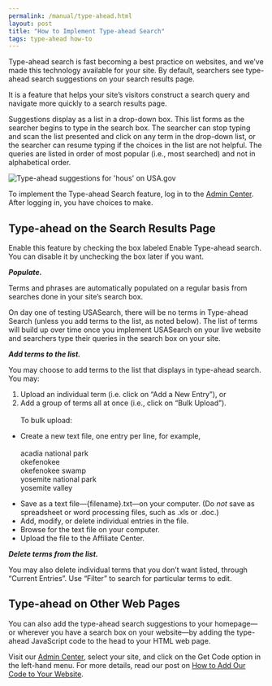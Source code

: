 ```yaml
---
permalink: /manual/type-ahead.html
layout: post
title: "How to Implement Type-ahead Search"
tags: type-ahead how-to
---
```

<p>Type-ahead search is fast becoming a best practice on websites, and we’ve made this technology available for your site. By default, searchers see type-ahead search suggestions on your search results page.</p>
<p>It is a feature that helps your site&#8217;s visitors construct a search query and navigate more quickly to a search results page.</p>
<p>Suggestions display as a list in a drop-down box. This list forms as the searcher begins to type in the search box. The searcher can stop typing and scan the list presented and click on any term in the drop-down list, or the searcher can resume typing if the choices in the list are not helpful. The queries are listed in order of most popular (i.e., most searched) and not in alphabetical order.</p>
<p><img class="img-polaroid" alt="Type-ahead suggestions for 'hous' on USA.gov" src="http://f22818b4dfc10241d8a3-f1564c64756a8cfee25b6b19953b1d23.r31.cf2.rackcdn.com/tumblr_lwgn3kYff81qid15q.png"/></p>
<p>To implement the Type-ahead Search feature, log in to the <a href="http://search.usa.gov/affiliates">Admin Center</a>. After logging in, you have choices to make.</p>
<h2>Type-ahead on the Search Results Page</h2>
<p>Enable this feature by checking the box labeled Enable Type-ahead search. You can disable it by unchecking the box later if you want.</p>
<p><em><strong>Populate.</strong></em></p>
<p>Terms and phrases are automatically populated on a regular basis from searches done in your site&#8217;s search box.</p>
<p>On day one of testing USASearch, there will be no terms in Type-ahead Search (unless you add terms to the list, as noted below). The list of terms will build up over time once you implement USASearch on your live website and searchers type their queries in the search box on your site.</p>
<p><em><strong>Add terms to the list.</strong></em></p>
<p>You may choose to add terms to the list that displays in type-ahead search. You may:</p>
<ol><li>Upload an individual term (i.e. click on &#8220;Add a New Entry&#8221;), or</li>
<li>Add a group of terms all at once (i.e., click on &#8220;Bulk Upload&#8221;).<br/><br/>To bulk upload:</li>
</ol><ul><li>Create a new text file, one entry per line, for example,<br/><br/>acadia national park<br/>okefenokee<br/>okefenokee swamp<br/>yosemite national park<br/>yosemite valley</li>
</ul><ul><li>Save as a text file—{filename}.txt—on your computer. (Do <em>not </em>save as spreadsheet or word processing files, such as .xls or .doc.)</li>
<li>Add, modify, or delete individual entries in the file.</li>
<li>Browse for the text file on your computer.</li>
<li>Upload the file to the Affiliate Center.</li>
</ul><p><em><strong>Delete terms from the list.</strong></em></p>
<p>You may also delete individual terms that you don&#8217;t want listed, through &#8220;Current Entries&#8221;. Use &#8220;Filter&#8221; to search for particular terms to edit.</p>
<h2>Type-ahead on Other Web Pages</h2>
<p>You can also add the type-ahead search suggestions to your homepage—or wherever you have a search box on your website—by adding the type-ahead JavaScript code to the head to your HTML web page.</p>
<p>Visit our <a href="http://search.usa.gov/affiliates/home">Admin Center</a>, select your site, and click on the Get Code option in the left-hand menu. For more details, read our post on <a href="/blog/how-to-add-our-code-to-your-website.html">How to Add Our Code to Your Website</a>.</p>
